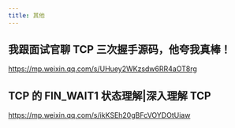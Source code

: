 ```yaml
---
title: 其他
---
```


## 我跟面试官聊 TCP 三次握手源码，他夸我真棒！

<https://mp.weixin.qq.com/s/UHuey2WKzsdw6RR4aOT8rg>

## TCP 的 FIN_WAIT1 状态理解|深入理解 TCP

<https://mp.weixin.qq.com/s/ikKSEh20gBFcVOYDOtUiaw>
